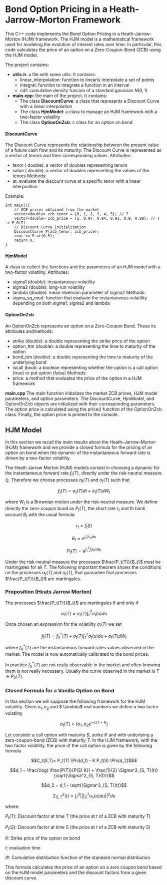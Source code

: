 # Bond Option Pricing in a Heath-Jarrow-Morton Framework

This C++ code implements the Bond Option Pricing in a Heath-Jarrow-Morton (HJM) framework. The HJM model is a mathematical framework used for modeling the evolution of interest rates over time. In particular, this code calculates the price of an option on a Zero-Coupon-Bond (ZCB) using the HJM model.

The project contains:
- **utils.h**: a file with some utils.  It contains:
    * linear_interpolation: function to linearly interpolate a set of points
    * integral: function to integrate a function in an interval
    * cdf: cumulative density funcion of a standard gaussian $N(0,1)$
- **main.cpp**: the main of the project. It contains:
    * The class **DiscountCurve**: a class that represents a Discount Curve with a linear interpolation
    * The class **HjmModel**: a class to manage an HJM framework with a two-factor volatility
    * The class **OptionOnZcb**: c class for an option on bond

#### DiscountCurve
The Discount Curve represents the relationship between the present value of a future cash flow and its maturity. The Discount Curve is represented as a vector of tenors and their corresponding values.
Attributes:
- tenor (<vector> double): a vector of doubles representing tenors
- value (<vector> double): a vector of doubles representing the values of the tenors
Methods:
- at: evaluate the discount curve at a specific tenor with a linear interpoation

Example:
```
int main(){
    // ZCB prices obtained from the market
    vector<double> zcb_tenor = {0, 1, 2, 3, 4, 5}; // T
    vector<double> zcb_price = {1, 0.97, 0.94, 0.91, 0.9, 0.88}; // T -> P_0(T)
    // Discount Curve Initialization
    DiscountCurve P(zcb_tenor, zcb_price);
    cout << P.at(0.5);
    return 0;
}
```

#### HjmModel
A class to collect the functions and the parameters of an HJM model with a two-factor volatility.
Attributes:
- sigma1 (double): instantaneous volatility
- sigma2 (double): long-run volatility
- lambda (double): mean reversion parameter of sigma2
Methods:
- sigma_sq_mod: function that evaluate the instantaneous volatility depending on both sigma1, sigma2 and lambda


#### OptionOnZcb
An OptionOnZcb represents an option on a Zero-Coupon Bond. These its attributes andmethods:
- strike (double): a double representing the strike price of the option
- option_ttm (double): a double representing the time to maturity of the option  
- bond_ttm (double): a double representing the time to maturity of the underlying bond
- iscall (bool): a boolean representing whether the option is a call option (true) or put option (false)
Methods:
- price: a method that evaluates the price of the option in a HJM framework

**main.cpp**
The main function initializes the market ZCB prices, HJM model parameters, and option parameters. The DiscountCurve, HjmModel, and OptionOnZcb objects are initialized with their corresponding parameters. The option price is calculated using the price() function of the OptionOnZcb class. Finally, the option price is printed to the console.

  
## HJM Model

In this section we recall the main results about the Heath–Jarrow–Morton (HJM) framework and we provide a closed formula for the pricing of an option on bond when the dynamic of the instantaneous forward rate is driven by a two-factor volatility.

The Heath Jarrow Morton (HJM) models consist in choosing a dynamic for the instantaneous forward rate $f_t(T)$, directly under the risk-neutral measure $\mathbb{Q}$. Therefore we choose processes $\alpha_t(T)$ and $\sigma_t(T)$ such that
```math
f_t(T)= \alpha_t(T) dt +\sigma_t(T) dW_t
```
where $W_t$ is a Brownian motion under the risk-neutral measure. We  define directly the zero-coupon bond as $P_t(T)$, the short rate $r_t$ and th bank account $B_t$ with the usual formula:
```math
r_t = f_t(t)
```
```math
B_t = e^{\int_0^t r_u du}
```
```math
P_t(T) = e^{\int_t^Tf_t(u) du}
```
 Under the risk-neutral measure the processes $\frac{P_t(T)}{B_t}$ must be martingales for all $T$. The following important theorem shows the conditions on the processes $\alpha_t(T)$ and $\sigma_t(T)$, that guarantee that processes $\frac{P_t(T)}{B_t}$ are martingales.
### Proposition (Heats Jarrow Morton)
The processes $\frac{P_t(T)}{B_t}$ are martingales if and only if
```math
	\alpha_t(T)= \sigma_t(T) \int_t^T \sigma_t(u) du
```

Once chosen an expression for the volatility $\sigma_t(T)$ we set
```math
f_t(T)= f^*_0(T)+ \sigma_t(T) \int_t^T \sigma_t(u) du +\sigma_t(T) dW_t
```
where $f^*_0(T)$ are the instantaneous forward rates values observed in the market. The model is now automatically calibrated to the bond prices.

In practice $f^*_0(T)$ are not really observable in the market and often knowing them is not really necessary. Usually the curve observed in the market is $T \rightarrow P_0(T)$. 

### Closed Formula for a Vanilla Option on Bond
In this section we will suppose the following framework for the HJM volatility. Given $\sigma_1, \sigma_2$ and $ \lambda$ real numbers we define a two factor volatility
```math
\sigma_t(T) = ( \sigma_1, \sigma_2 e^{-\lambda(T-t)})
```

Let consider a call option with maturity $S$, strike $K$ and with underlying a zero-coupon-bond (ZCB) with maturity $T$. In the HJM framework, with the two factor volatility, the price of the call option is given by the following formula 
```math
C_t(S,T)= P_t(T) \Phi(d_1) - K P_t(S) \Phi(d_2)$
```
```math
d_1 = \frac{\log( \frac{P(T)}{P(S) K}) + \frac{1}{2} \Sigma^2_{S, T}(t)}{\sqrt{\Sigma^2_{S, T}(t)}}
```
```math
d_2 = d_1 - \sqrt{\Sigma^2_{S, T}(t)}
```
```math
\Sigma^2_{S, T}(t) = \int_t^S|| \int_S^T\sigma_s(u) du||^2 ds
```
where:

$P_t(T)$: Discount factor at time T (the price at $t$ of a ZCB with maturity $T$)

$P_t(S)$: Discount factor at time S (the price at $t$ of a ZCB with maturity $S$)

$K$: Strike price of the option on bond

$t$: evaluation time

$\Phi$: Cumulative distribution function of the standard normal distribution

This formula calculates the price of an option on a zero coupon bond based on the HJM model parameters and the discount factors from a given discount curve.